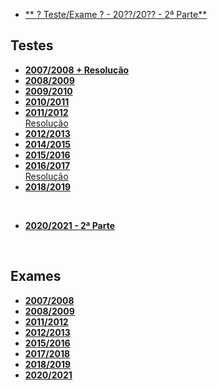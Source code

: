 * [** ? Teste/Exame ? - 20??/20?? - 2ª Parte**](POO-idfk-2021-pt2.pdf)

## Testes
* [**2007/2008 + Resolução**](POO-Teste-0708-res.pdf)
* [**2008/2009**](POO-Teste-0809.pdf)
* [**2009/2010**](POO-Teste-0910.pdf)
* [**2010/2011**](POO-Teste-1011.pdf)
* [**2011/2012**](POO-Teste-1112.pdf)
<br> [Resolução](POO-Teste-1112-res.pdf)
* [**2012/2013**](POO-Teste-1213.pdf)
* [**2014/2015**](POO-Teste-1415.pdf)
* [**2015/2016**](POO-Teste-1516.pdf)
* [**2016/2017**](POO-Teste-1617.pdf)
<br> [Resolução](POO-Teste-1617-res.pdf)
* [**2018/2019**](POO-Teste-1819.pdf)

<br>

* [**2020/2021 - 2ª Parte**](POO-Teste-2021-pt2.pdf)

<br>

## Exames
* [**2007/2008**](POO-Teste-0708.pdf)
* [**2008/2009**](POO-Teste-0809.pdf)
* [**2011/2012**](POO-Teste-1112.pdf)
* [**2012/2013**](POO-Teste-1213.pdf)
* [**2015/2016**](POO-Teste-1516.pdf)
* [**2017/2018**](POO-Teste-1718.pdf)
* [**2018/2019**](POO-Teste-1819.pdf)
* [**2020/2021**](POO-Teste-2021.pdf)

<br>
